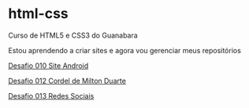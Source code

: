 # html-css
 Curso de HTML5 e CSS3 do Guanabara

Estou aprendendo a criar sites e agora vou gerenciar meus repositórios

<a href="https://willianpauli.github.io/html-css/des010 droid">Desafio 010 Site Android</a><br>

<a href="https://willianpauli.github.io/html-css/des012 cordel">Desafio 012 Cordel de Milton Duarte</a>

<a href="https://willianpauli.github.io/html-css/des013 social">Desafio 013 Redes Sociais</a>
